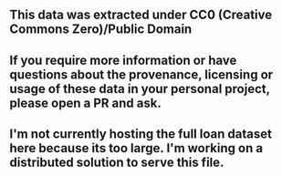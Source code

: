 ## This data was extracted under CC0 (Creative Commons Zero)/Public Domain
## If you require more information or have questions about the provenance, licensing or usage of these data in your personal project, please open a PR and ask.

## I'm not currently hosting the full loan dataset here because its too large. I'm working on a distributed solution to serve this file.
